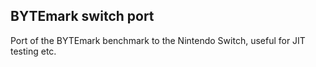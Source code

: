## BYTEmark switch port

Port of the BYTEmark benchmark to the Nintendo Switch, useful for JIT testing etc.

